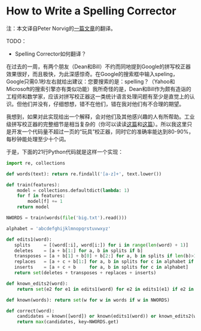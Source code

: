 # How to Write a Spelling Corrector

注：本文译自Peter Norvig的[一篇文章](http://norvig.com/spell-correct.html)的翻译。

TODO：
- Spelling Corrector如何翻译？

在过去的一周，有两个朋友（Dean和Bill）不约而同地提到Google的拼写校正器效果很好，而且极快，为此深感惊奇。在Google的搜索框中输入speling，Google只需0.1秒左右就给出建议：您要搜索的是：spelling？（Yahoo和Microsoft的搜索引擎亦有类似功能）我所奇怪的是，Dean和Bill作为颇有造诣的工程师和数学家，应该对拼写校正器这一类统计语言处理问题有至少是直觉上的认识。但他们并没有，仔细想想，错不在他们，错在我对他们有不合理的期望。

我想到，如果对此实现给出一个解释，会对他们及其他感兴趣的人有所帮助。工业级拼写校正器的完整细节是相当复杂的（你可以读读[这篇](http://static.googleusercontent.com/external_content/untrusted_dlcp/research.google.com/en/us/pubs/archive/36180.pdf)和[这篇](http://citeseerx.ist.psu.edu/viewdoc/download;jsessionid=52A3B869596656C9DA285DCE83A0339F?doi=10.1.1.146.4390&rep=rep1&type=pdf)）。所以我这里只是开发一个代码量不超过一页的“玩具”校正器，同时它的准确率能达到80-90%，每秒钟能处理至少十个词。

于是，下面的21行Python代码就是这样一个实现：

```python
import re, collections

def words(text): return re.findall('[a-z]+', text.lower()) 

def train(features):
    model = collections.defaultdict(lambda: 1)
    for f in features:
        model[f] += 1
    return model

NWORDS = train(words(file('big.txt').read()))

alphabet = 'abcdefghijklmnopqrstuvwxyz'

def edits1(word):
   splits     = [(word[:i], word[i:]) for i in range(len(word) + 1)]
   deletes    = [a + b[1:] for a, b in splits if b]
   transposes = [a + b[1] + b[0] + b[2:] for a, b in splits if len(b)>1]
   replaces   = [a + c + b[1:] for a, b in splits for c in alphabet if b]
   inserts    = [a + c + b     for a, b in splits for c in alphabet]
   return set(deletes + transposes + replaces + inserts)

def known_edits2(word):
    return set(e2 for e1 in edits1(word) for e2 in edits1(e1) if e2 in NWORDS)

def known(words): return set(w for w in words if w in NWORDS)

def correct(word):
    candidates = known([word]) or known(edits1(word)) or known_edits2(word) or [word]
    return max(candidates, key=NWORDS.get)
```




